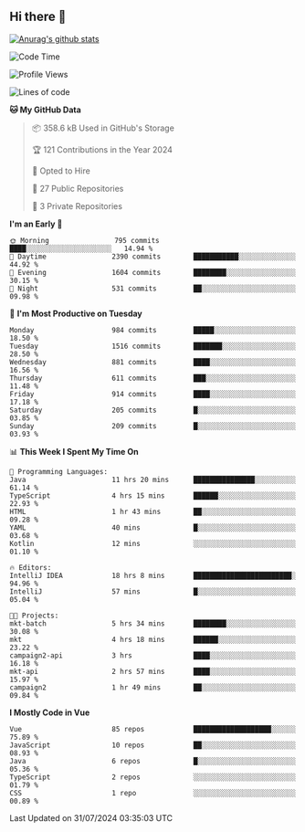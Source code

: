 ## Hi there 👋

[![Anurag's github stats](https://github-readme-stats.vercel.app/api?username=Songwonseok)](https://github.com/anuraghazra/github-readme-stats)



<!--START_SECTION:waka-->
![Code Time](http://img.shields.io/badge/Code%20Time-2%2C956%20hrs%2047%20mins-blue)

![Profile Views](http://img.shields.io/badge/Profile%20Views-0-blue)

![Lines of code](https://img.shields.io/badge/From%20Hello%20World%20I%27ve%20Written-34.8%20million%20lines%20of%20code-blue)

**🐱 My GitHub Data** 

> 📦 358.6 kB Used in GitHub's Storage 
 > 
> 🏆 121 Contributions in the Year 2024
 > 
> 💼 Opted to Hire
 > 
> 📜 27 Public Repositories 
 > 
> 🔑 3 Private Repositories 
 > 
**I'm an Early 🐤** 

```text
🌞 Morning                795 commits         ████░░░░░░░░░░░░░░░░░░░░░   14.94 % 
🌆 Daytime                2390 commits        ███████████░░░░░░░░░░░░░░   44.92 % 
🌃 Evening                1604 commits        ████████░░░░░░░░░░░░░░░░░   30.15 % 
🌙 Night                  531 commits         ██░░░░░░░░░░░░░░░░░░░░░░░   09.98 % 
```
📅 **I'm Most Productive on Tuesday** 

```text
Monday                   984 commits         █████░░░░░░░░░░░░░░░░░░░░   18.50 % 
Tuesday                  1516 commits        ███████░░░░░░░░░░░░░░░░░░   28.50 % 
Wednesday                881 commits         ████░░░░░░░░░░░░░░░░░░░░░   16.56 % 
Thursday                 611 commits         ███░░░░░░░░░░░░░░░░░░░░░░   11.48 % 
Friday                   914 commits         ████░░░░░░░░░░░░░░░░░░░░░   17.18 % 
Saturday                 205 commits         █░░░░░░░░░░░░░░░░░░░░░░░░   03.85 % 
Sunday                   209 commits         █░░░░░░░░░░░░░░░░░░░░░░░░   03.93 % 
```


📊 **This Week I Spent My Time On** 

```text
💬 Programming Languages: 
Java                     11 hrs 20 mins      ███████████████░░░░░░░░░░   61.14 % 
TypeScript               4 hrs 15 mins       ██████░░░░░░░░░░░░░░░░░░░   22.93 % 
HTML                     1 hr 43 mins        ██░░░░░░░░░░░░░░░░░░░░░░░   09.28 % 
YAML                     40 mins             █░░░░░░░░░░░░░░░░░░░░░░░░   03.68 % 
Kotlin                   12 mins             ░░░░░░░░░░░░░░░░░░░░░░░░░   01.10 % 

🔥 Editors: 
IntelliJ IDEA            18 hrs 8 mins       ████████████████████████░   94.96 % 
IntelliJ                 57 mins             █░░░░░░░░░░░░░░░░░░░░░░░░   05.04 % 

🐱‍💻 Projects: 
mkt-batch                5 hrs 34 mins       ████████░░░░░░░░░░░░░░░░░   30.08 % 
mkt                      4 hrs 18 mins       ██████░░░░░░░░░░░░░░░░░░░   23.22 % 
campaign2-api            3 hrs               ████░░░░░░░░░░░░░░░░░░░░░   16.18 % 
mkt-api                  2 hrs 57 mins       ████░░░░░░░░░░░░░░░░░░░░░   15.97 % 
campaign2                1 hr 49 mins        ██░░░░░░░░░░░░░░░░░░░░░░░   09.84 % 
```

**I Mostly Code in Vue** 

```text
Vue                      85 repos            ███████████████████░░░░░░   75.89 % 
JavaScript               10 repos            ██░░░░░░░░░░░░░░░░░░░░░░░   08.93 % 
Java                     6 repos             █░░░░░░░░░░░░░░░░░░░░░░░░   05.36 % 
TypeScript               2 repos             ░░░░░░░░░░░░░░░░░░░░░░░░░   01.79 % 
CSS                      1 repo              ░░░░░░░░░░░░░░░░░░░░░░░░░   00.89 % 
```




 Last Updated on 31/07/2024 03:35:03 UTC
<!--END_SECTION:waka-->
